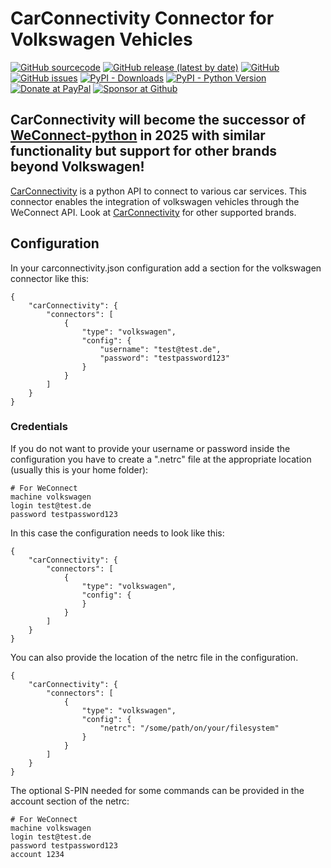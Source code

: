 

# CarConnectivity Connector for Volkswagen Vehicles
[![GitHub sourcecode](https://img.shields.io/badge/Source-GitHub-green)](https://github.com/tillsteinbach/CarConnectivity-connector-volkswagen/)
[![GitHub release (latest by date)](https://img.shields.io/github/v/release/tillsteinbach/CarConnectivity-connector-volkswagen)](https://github.com/tillsteinbach/CarConnectivity-connector-volkswagen/releases/latest)
[![GitHub](https://img.shields.io/github/license/tillsteinbach/CarConnectivity-connector-volkswagen)](https://github.com/tillsteinbach/CarConnectivity-connector-volkswagen/blob/master/LICENSE)
[![GitHub issues](https://img.shields.io/github/issues/tillsteinbach/CarConnectivity-connector-volkswagen)](https://github.com/tillsteinbach/CarConnectivity-connector-volkswagen/issues)
[![PyPI - Downloads](https://img.shields.io/pypi/dm/carconnectivity-connector-volkswagen?label=PyPI%20Downloads)](https://pypi.org/project/carconnectivity-connector-volkswagen/)
[![PyPI - Python Version](https://img.shields.io/pypi/pyversions/carconnectivity-connector-volkswagen)](https://pypi.org/project/carconnectivity-connector-volkswagen/)
[![Donate at PayPal](https://img.shields.io/badge/Donate-PayPal-2997d8)](https://www.paypal.com/donate?hosted_button_id=2BVFF5GJ9SXAJ)
[![Sponsor at Github](https://img.shields.io/badge/Sponsor-GitHub-28a745)](https://github.com/sponsors/tillsteinbach)


## CarConnectivity will become the successor of [WeConnect-python](https://github.com/tillsteinbach/WeConnect-python) in 2025 with similar functionality but support for other brands beyond Volkswagen!

[CarConnectivity](https://github.com/tillsteinbach/CarConnectivity) is a python API to connect to various car services. This connector enables the integration of volkswagen vehicles through the WeConnect API. Look at [CarConnectivity](https://github.com/tillsteinbach/CarConnectivity) for other supported brands.

## Configuration
In your carconnectivity.json configuration add a section for the volkswagen connector like this:
```
{
    "carConnectivity": {
        "connectors": [
            {
                "type": "volkswagen",
                "config": {
                    "username": "test@test.de",
                    "password": "testpassword123"
                }
            }
        ]
    }
}
```
### Credentials
If you do not want to provide your username or password inside the configuration you have to create a ".netrc" file at the appropriate location (usually this is your home folder):
```
# For WeConnect
machine volkswagen
login test@test.de
password testpassword123
```
In this case the configuration needs to look like this:
```
{
    "carConnectivity": {
        "connectors": [
            {
                "type": "volkswagen",
                "config": {
                }
            }
        ]
    }
}
```

You can also provide the location of the netrc file in the configuration.
```
{
    "carConnectivity": {
        "connectors": [
            {
                "type": "volkswagen",
                "config": {
                    "netrc": "/some/path/on/your/filesystem"
                }
            }
        ]
    }
}
```
The optional S-PIN needed for some commands can be provided in the account section of the netrc:
```
# For WeConnect
machine volkswagen
login test@test.de
password testpassword123
account 1234
```
